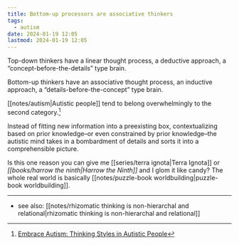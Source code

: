 ```yaml
---
title: Bottom-up processors are associative thinkers
tags:
  - autism
date: 2024-01-19 12:05
lastmod: 2024-01-19 12:05
---
```

Top-down thinkers have a linear thought process, a deductive approach, a “concept-before-the-details” type brain. 

Bottom-up thinkers have an associative thought process, an inductive approach, a “details-before-the-concept” type brain.

[[notes/autism|Autistic people]] tend to belong overwhelmingly to the second category.[^1] 

Instead of fitting new information into a preexisting box, contextualizing based on prior knowledge–or even constrained by prior knowledge–the autistic mind takes in a bombardment of details and sorts it into a comprehensible picture.

Is this one reason you can give me [[series/terra ignota|Terra Ignota]] or *[[books/harrow the ninth|Harrow the Ninth]]* and I glom it like candy? The whole real world is basically [[notes/puzzle-book worldbuilding|puzzle-book worldbuilding]].

---
- see also: [[notes/rhizomatic thinking is non-hierarchal and relational|rhizomatic thinking is non-hierarchal and relational]]

[^1]: [Embrace Autism: Thinking Styles in Autistic People](https://embrace-autism.com/thinking-styles-in-autistic-people/#Bottom-up_analytical_lateral_and_associative_thinkers)